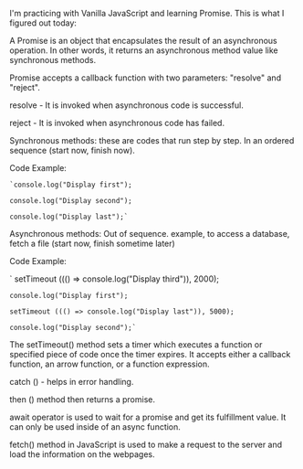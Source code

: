 I'm practicing with Vanilla JavaScript and learning Promise. This is what I figured out today:

A Promise is an object that encapsulates the result of an asynchronous operation. In other words, it returns an asynchronous method value like synchronous methods.

Promise accepts a callback function with two parameters: "resolve" and "reject".

resolve - It is invoked when asynchronous code is successful.

reject - It is invoked when asynchronous code has failed.

Synchronous methods: these are codes that run step by step. In an ordered sequence (start now, finish now).

Code Example:

    `console.log("Display first");

    console.log("Display second");

    console.log("Display last");`

Asynchronous methods: Out of sequence. example, to access a database, fetch a file (start now, finish sometime later)

Code Example:

`   setTimeout ((() => console.log("Display third")), 2000);

    console.log("Display first");

    setTimeout ((() => console.log("Display last")), 5000);

    console.log("Display second");`

The setTimeout() method sets a timer which executes a function or specified piece of code once the timer expires. It accepts either a callback function, an arrow function, or a function expression.

catch () - helps in error handling.

then () method then returns a promise.

await operator is used to wait for a promise and get its fulfillment value. It can only be used inside of an async function.

fetch() method in JavaScript is used to make a request to the server and load the information on the webpages.